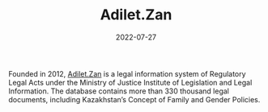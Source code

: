 ﻿---
countries: ["Kazakhstan"]
category: [“Government”]
tags: [“government”, “policy”, “documents”]
dates: [2021-2022]
data_type: [“archive”, “policy”] 
title: Adilet.Zan
date: 2022-07-27
language: [“Russian”, “Kazakh”, “English”]
description: > 
   Legal information system of Regulatory Legal Acts under the Ministry of Justice Institute of Legislation and Legal Information. 
---

Founded in 2012, [Adilet.Zan](https://adilet.zan.kz/) is a legal information system of Regulatory Legal Acts under the Ministry of Justice Institute of Legislation and Legal Information. The database contains more than 330 thousand legal documents, including Kazakhstan’s Concept of Family and Gender Policies. 
